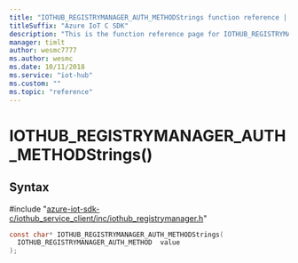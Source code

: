 ```yaml
---                             
title: "IOTHUB_REGISTRYMANAGER_AUTH_METHODStrings function reference | Microsoft Docs" 
titleSuffix: "Azure IoT C SDK"            
description: "This is the function reference page for IOTHUB_REGISTRYMANAGER_AUTH_METHODStrings() in the Azure IoT C SDK. This SDK is used with Azure IoT Hub and Azure IoT Hub Device Provisioning Service"            
manager: timlt                 
author: wesmc7777              
ms.author: wesmc               
ms.date: 10/11/2018                    
ms.service: "iot-hub"             
ms.custom: ""                
ms.topic: "reference"        
---                            
```


# IOTHUB_REGISTRYMANAGER_AUTH_METHODStrings()

## Syntax

\#include "[azure-iot-sdk-c/iothub_service_client/inc/iothub_registrymanager.h](../iothub-registrymanager-h.md)"  
```C
const char* IOTHUB_REGISTRYMANAGER_AUTH_METHODStrings(
  IOTHUB_REGISTRYMANAGER_AUTH_METHOD  value
);
```

